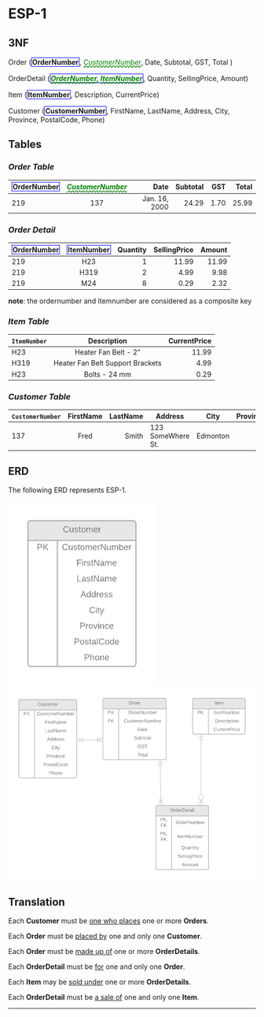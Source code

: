 # ESP-1

##  3NF

Order (<b class="pk">OrderNumber</b>, <u class ="fk">CustomerNumber</u>, Date, Subtotal, GST, Total )

OrderDetail (<b class="pk"><u class="fk">OrderNumber,</u> <u class="fk">ItemNumber</u></b>, Quantity, SellingPrice, Amount)
    
Item (<b class="pk">ItemNumber</b>, Description, CurrentPrice)

Customer (<b class="pk">CustomerNumber</b>, FirstName, LastName, Address, City, Province, PostalCode, Phone)

## Tables

### *Order Table*

| <b class="pk">OrderNumber</b>        | <u class="fk">CustomerNumber<u>        |   Date  | Subtotal | GST | Total
| ------------- |:-------------:| -----:|-----: |-----: |-----: | 
|    219   | 137 | Jan. 16, 2000 | 24.29 | 1.70 | 25.99 |


### *Order Detail*
| <b class="pk">OrderNumber</b>       | <b class="pk">ItemNumber</b>     | Quantity  | SellingPrice | Amount |
| ------------- |:-------------:| -----:|-----: |-----: |
|219|H23|1|11.99|11.99|
|219|H319|2|4.99|9.98|
|219|M24|8|0.29|2.32|

**note**: the ordernumber and itemnumber are considered as a composite key

### *Item Table*
| `ItemNumber`       | Description           | CurrentPrice  | 
| ------------- |:-------------:| -----:|
|H23|Heater Fan Belt - 2"|11.99|
|H319|Heater Fan Belt Support Brackets|4.99|
|H23|Bolts - 24 mm|0.29|

### *Customer Table*
| `CustomerNumber`       | FirstName           | LastName  |   Address       | City           | Province  |  PostalCode       | Phone           | 
| ------------- |:-------------:| -----:| ------------- |:-------------:| -----:| ------------- |:-------------:|
| 137 |Fred | Smith| 123 SomeWhere St. | Edmonton | AB | T5H 2J9 | 436-7867

## ERD
The following ERD represents ESP-1.

![](ESP-1-ERD-CustomerDetailView.png)
![](ESP-1-ERD-CustomerOrdersView.png)

## Translation

Each **Customer** must be <u>one who places</u> one or more **Orders**.

Each **Order** must be <u>placed by</u> one and only one **Customer**.

Each **Order** must be <u>made up of</u> one or more **OrderDetails**.

Each **OrderDetail** must be <u>for</u> one and only one **Order**.

Each **Item** may be <u>sold under</u> one or more **OrderDetails**.

Each **OrderDetail** must be <u>a sale of</u> one and only one **Item**.




-----------------
<style type="text/css">
.pk {
    font-weight: bold;
    display: inline-block;
    border: solid thin blue;
    padding: 0 1px;
}
.fk {
    color: green;
    font-style: italic;
    text-decoration: wavy underline green;    
}
.gr {
    color: darkorange;
    font-size: 1.2em;
    font-weight: bold;
}
</style>
